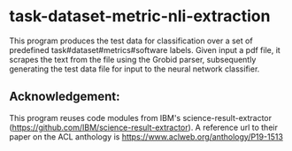 # task-dataset-metric-nli-extraction

This program produces the test data for classification over a set of predefined task#dataset#metrics#software labels.
Given input a pdf file, it scrapes the text from the file using the Grobid parser, subsequently generating the test data file for input to the neural network classifier.


## Acknowledgement: 
This program reuses code modules from IBM's science-result-extractor (https://github.com/IBM/science-result-extractor). A reference url to their paper on the ACL anthology is https://www.aclweb.org/anthology/P19-1513